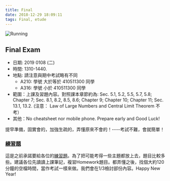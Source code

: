 ```yaml
---
title: Final 
date: 2018-12-29 18:09:11
tags: Final, etude
---
```

![Running](https://finishlinept.com/wp-content/uploads/2017/05/RunningSummit2.jpg)
## Final Exam
* 日期: 2019 0108 (二)
* 時間: 1310-1440. 
* 地點: 請注意與期中考試略有不同 
	* A210: 學號 大於等於 410511300 同學
	* A316: 學號 小於 410511300 同學
* 範圍：上課及習題內容。對照課本章節約為: Sec. 5.1, 5.2, 5.5, 5.7, 5.8; Chapter 7; Sec. 8.1, 8.2, 8.5, 8.6; Chapter 9; Chapter 10; Chapter 11; Sec. 13.1, 13.2. (注意： Law of Large Numbers and Central Limit Theorem 不考）
* 其他：No cheatsheet nor mobile phone. Prepare early and Good Luck!


提早準備，固實會的，加強生疏的，弄懂原來不會的！----考試不難，會就簡單！

### [練習題](http://faculty.ndhu.edu.tw/~chtsao/edu/18/i2p/etudeA.pdf)
這是之前承諾要給各位的[練習題](http://faculty.ndhu.edu.tw/~chtsao/edu/18/i2p/etudeA.pdf)。為了把可能考得一些主題都放上去，題目比較多些。建議各位先讀讀上課筆記，複習Homework題目。都弄懂之後，找個大約120分鐘的空檔時間，當作考試一樣來做。我們會在1/3檢討部份內容。Happy New Year!

